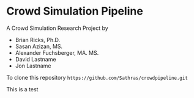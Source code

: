 # Crowd Simulation Pipeline

A Crowd Simulation Research Project by
- Brian Ricks, Ph.D.
- Sasan Azizan, MS.
- Alexander Fuchsberger, MA. MS.
- David Lastname
- Jon Lastname

To clone this repository 
```https://github.com/Sathras/crowdpipeline.git```

This is a test